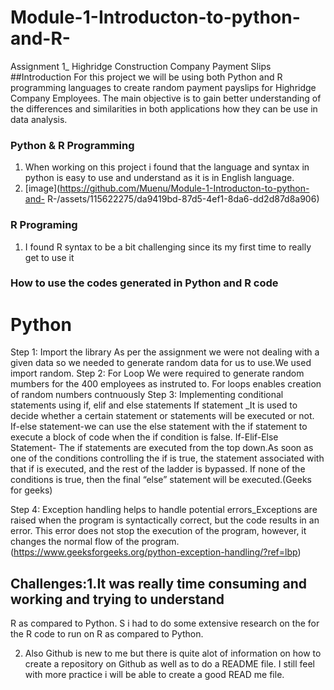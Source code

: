 # Module-1-Introducton-to-python-and-R-
Assignment 1_ Highridge Construction Company Payment Slips
##Introduction For this project we will be using both Python and R programming languages to create random payment payslips for Highridge Company Employees. The main objective is to gain better understanding of the differences and similarities in both applications how they can be use in data analysis.

### Python & R Programming
1. When working on this project i found that the language and syntax in  python  is easy to use and understand as it is in English language.
2. [image](https://github.com/Muenu/Module-1-Introducton-to-python-and- R-/assets/115622275/da9419bd-87d5-4ef1-8da6-dd2d87d8a906)

### R Programing
1. I found R syntax to be a bit challenging since its my first time to really get to use it

### How to use the codes generated in Python and R code
# Python
Step 1: Import the library
As per the assignment we were not dealing with a given data so we needed to generate random data for us to use.We used import random.
Step 2:  For Loop
We were required to generate random mumbers for the 400 employees as instruted to. For loops enables creation of random numbers contnuously
Step 3:  Implementing conditional statements using if, elif and else statements
If statement _It is used to decide whether a certain statement or  statements will be executed or not.
If-else statement-we can use the else statement with the if statement to execute
a block of code when the if condition is false.
If-Elif-Else Statement- The if statements are executed from the top down.As soon as one of the conditions controlling the if is true, the statement
associated with that if is executed, and the rest of the ladder is bypassed. If none of the conditions is true, then the final “else” statement will 
be executed.(Geeks for geeks)


Step 4: Exception handling helps to handle potential errors_Exceptions are raised when the program is syntactically correct, but the code results in an
error. This error does not stop the execution of the program, however, it changes the normal flow of the program.
(https://www.geeksforgeeks.org/python-exception-handling/?ref=lbp)

## Challenges:1.It was really time consuming and working and trying to understand
R as compared to Python. S i had to do some extensive research on the for the R code to run on R as compared to Python.

2. Also Github is new to me but there is quite alot of information on how to create a repository on Github as well as to do a README
file. I still feel with more practice i will be able to create
a good READ me file.


